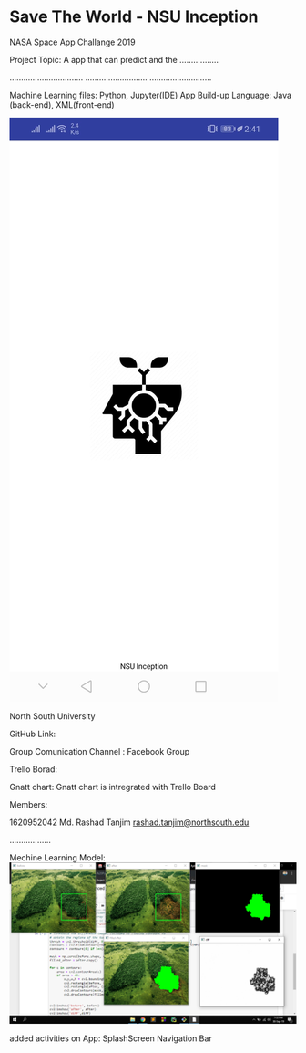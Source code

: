 # Save The World - NSU Inception

NASA Space App Challange 2019


Project Topic: A app that can predict and the .................


................................
...........................
...........................



Machine Learning files: Python, Jupyter(IDE)
App Build-up Language: Java (back-end), XML(front-end)

![SCREENSHOT](Resources/Splash_Screen.jpg)


North South University


GitHub Link: 

Group Comunication Channel : Facebook Group 

Trello Borad:

Gnatt chart: Gnatt chart is intregrated with Trello Board



Members:


1620952042	Md. Rashad Tanjim	rashad.tanjim@northsouth.edu

..................

Mechine Learning Model: 
![SCREENSHOT](Resources/ML_model.png)



added activities on App:
SplashScreen
Navigation Bar
